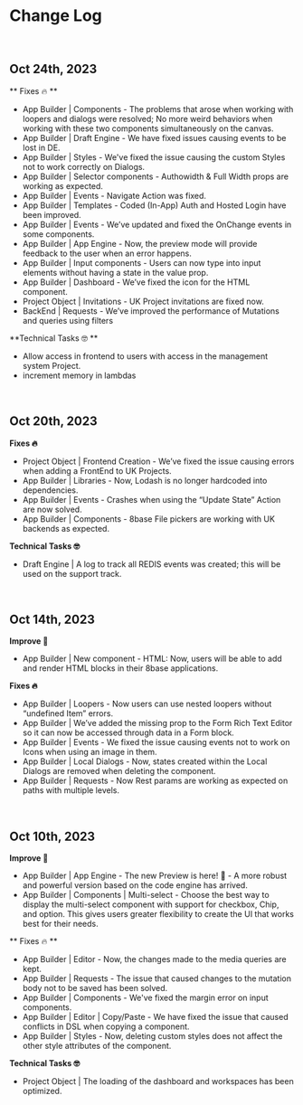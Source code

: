 # Change Log
<p><br /></p>

## Oct 24th, 2023

** Fixes :fire: **

- App Builder | Components - The problems that arose when working with loopers and dialogs were resolved; No more weird behaviors when working with these two components simultaneously on the canvas. 
- App Builder | Draft Engine - We have fixed issues causing events to be lost in DE. 
- App Builder | Styles - We've fixed the issue causing the custom Styles not to work correctly on Dialogs. 
- App Builder | Selector components - Authowidth & Full Width props are working as expected. 
- App Builder | Events - Navigate Action was fixed. 
- App Builder | Templates - Coded (In-App) Auth and Hosted Login have been improved. 
- App Builder | Events - We’ve updated and fixed the OnChange events in some components. 
- App Builder | App Engine - Now, the preview mode will provide feedback to the user when an error happens. 
- App Builder | Input components - Users can now type into input elements without having a state in the value prop. 
- App Builder | Dashboard - We’ve fixed the icon for the HTML component. 
- Project Object | Invitations - UK Project invitations are fixed now. 
- BackEnd | Requests - We’ve improved the performance of Mutations and queries using filters 

**Technical Tasks  :nerd_face: **

- Allow access in frontend to users with access in the management system Project. 
- increment memory in lambdas 

<p><br /></p>

## Oct 20th, 2023

**Fixes :fire:**
- Project Object | Frontend Creation - We’ve fixed the issue causing errors when adding a FrontEnd to UK Projects.
- App Builder | Libraries - Now, Lodash is no longer hardcoded into dependencies. 
- App Builder | Events - Crashes when using the “Update State” Action are now solved. 
- App Builder | Components - 8base File pickers are working with UK backends as expected. 

**Technical Tasks :nerd_face:**
- Draft Engine | A log to track all REDIS events was created; this will be used on the support track. 

<p><br /></p>

## Oct 14th, 2023

**Improve :rocket:**
- App Builder | New component - HTML: Now, users will be able to add and render HTML blocks in their 8base applications. 

**Fixes :fire:**
- App Builder | Loopers - Now users can use nested loopers without “undefined Item” errors. 
- App Builder | We’ve added the missing prop to the Form Rich Text Editor so it can now be accessed through data in a Form block. 
- App Builder | Events - We fixed the issue causing events not to work on Icons when using an image in them. 
- App Builder | Local Dialogs - Now, states created within the Local Dialogs are removed when deleting the component.  
- App Builder | Requests - Now Rest params are working as expected on paths with multiple levels. 

<p><br /></p>

## Oct 10th, 2023

**Improve :rocket:**
- App Builder | App Engine - The new Preview is here!  :tada: - A more robust and powerful version based on the code engine has arrived. 
- App Builder | Components | Multi-select - Choose the best way to display the multi-select component with support for checkbox, Chip, and option. This gives users greater flexibility to create the UI that works best for their needs. 

** Fixes :fire: **
- App Builder | Editor - Now, the changes made to the media queries are kept. 
- App Builder | Requests - The issue that caused changes to the mutation body not to be saved has been solved. 
- App Builder | Components - We've fixed the margin error on input components.
- App Builder | Editor | Copy/Paste - We have fixed the issue that caused conflicts in DSL when copying a component. 
- App Builder | Styles - Now, deleting custom styles does not affect the other style attributes of the component. 

**Technical Tasks :nerd_face:**
- Project Object | The loading of the dashboard and workspaces has been optimized. 